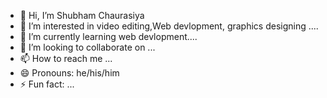- 👋 Hi, I’m Shubham Chaurasiya
- 👀 I’m interested in video editing,Web devlopment, graphics designing ....
- 🌱 I’m currently learning web devlopment....
- 💞️ I’m looking to collaborate on ...
- 📫 How to reach me ...
- 😄 Pronouns: he/his/him 
- ⚡ Fun fact: ...

<!---
Shubham3748/Shubham3748 is a ✨ special ✨ repository because its `README.md` (this file) appears on your GitHub profile.
You can click the Preview link to take a look at your changes.
--->
